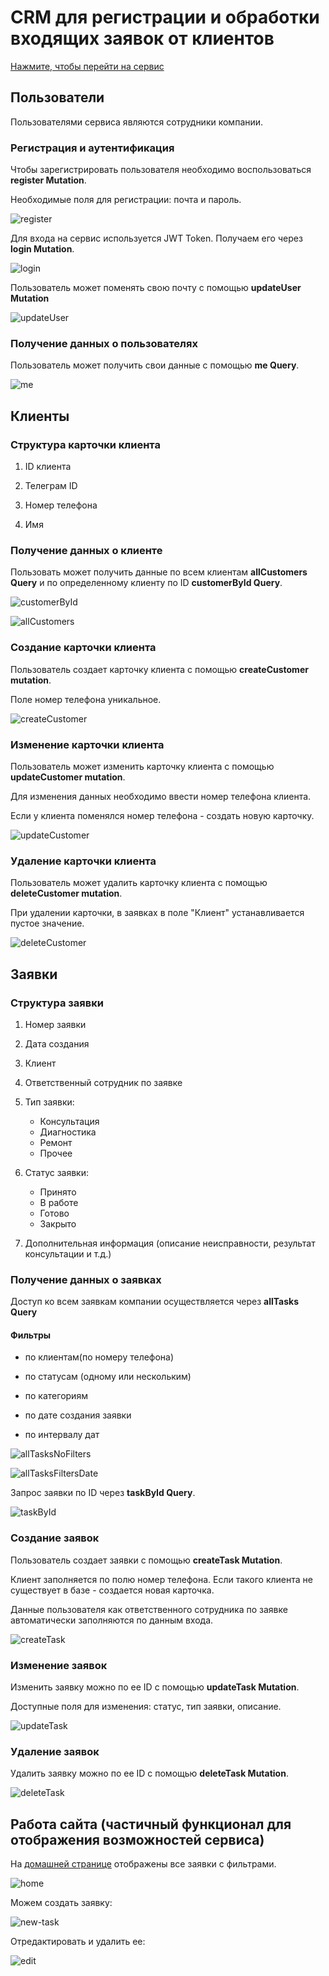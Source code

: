 # CRM для регистрации и обработки входящих заявок от клиентов

[Нажмите, чтобы перейти на сервис](https://domclick.srezanova.me/graphql/)

## Пользователи

Пользователями сервиса являются сотрудники компании.

### Регистрация и аутентификация

Чтобы зарегистрировать пользователя необходимо воспользоваться **register Mutation**.

Необходимые поля для регистрации: почта и пароль.

![register](img/register.png)

Для входа на сервис используется JWT Token. Получаем его через **login Mutation**.

![login](img/login.png)

Пользователь может поменять свою почту с помощью **updateUser Mutation**

![updateUser](img/updateUser.png)

### Получение данных о пользователях

Пользователь может получить свои данные с помощью **me Query**.

![me](img/me.png)

## Клиенты

### Структура карточки клиента

1. ID клиента

2. Телеграм ID

3. Номер телефона

4. Имя

### Получение данных о клиенте

Пользовать может получить данные по всем клиентам **allCustomers Query** и по определенному клиенту по ID **customerById Query**.

![customerById](img/customerById.png)

![allCustomers](img/allCustomers.png)

### Создание карточки клиента

Пользователь создает карточку клиента с помощью **createCustomer mutation**.

Поле номер телефона уникальное.

![createCustomer](img/createCustomer.png)

### Изменение карточки клиента

Пользователь может изменить карточку клиента с помощью **updateCustomer mutation**.

Для изменения данных необходимо ввести номер телефона клиента.

Если у клиента поменялся номер телефона - создать новую карточку.

![updateCustomer](img/updateCustomer.png)

### Удаление карточки клиента

Пользователь может удалить карточку клиента с помощью **deleteCustomer mutation**.

При удалении карточки, в заявках в поле "Клиент" устанавливается пустое значение.

![deleteCustomer](img/deleteCustomer.png)

## Заявки

### Структура заявки

1. Номер заявки

2. Дата создания

3. Клиент

4. Ответственный сотрудник по заявке

5. Тип заявки:

   - Консультация
   - Диагностика
   - Ремонт
   - Прочее

6. Статус заявки:

   - Принято
   - В работе
   - Готово
   - Закрыто

7. Дополнительная информация (описание неисправности, результат консультации и т.д.)

### Получение данных о заявках

Доступ ко всем заявкам компании осуществляется через **allTasks Query**

#### Фильтры

- по клиентам(по номеру телефона)

- по статусам (одному или нескольким)

- по категориям

- по дате создания заявки

- по интервалу дат

![allTasksNoFilters](img/allTasksNoFilters.png)

![allTasksFiltersDate](img/allTasksFiltersDate.png)

Запрос заявки по ID через **taskById Query**.

![taskById](img/taskById.png)

### Создание заявок

Пользователь создает заявки с помощью **createTask Mutation**.

Клиент заполняется по полю номер телефона. Если такого клиента не существует в базе - создается новая карточка.

Данные пользователя как ответственного сотрудника по заявке автоматически заполняются по данным входа.

![createTask](img/createTask.png)

### Изменение заявок

Изменить заявку можно по ее ID с помощью **updateTask Mutation**.

Доступные поля для изменения: статус, тип заявки, описание.

![updateTask](img/updateTask.png)

### Удаление заявок

Удалить заявку можно по ее ID с помощью **deleteTask Mutation**.

![deleteTask](img/deleteTask.png)

## Работа сайта (частичный функционал для отображения возможностей сервиса)

На [домашней странице](https://domclick.srezanova.me/) отображены все заявки с фильтрами.

![home](img/home.png)

Можем создать заявку:

![new-task](img/new-task.png)

Отредактировать и удалить ее:

![edit](img/edit.png)
